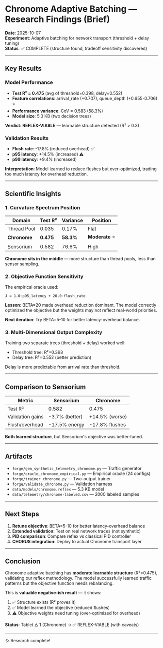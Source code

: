 # Chronome Adaptive Batching — Research Findings (Brief)

**Date**: 2025-10-07  
**Experiment**: Adaptive batching for network transport (threshold + delay tuning)  
**Status**: ✅ COMPLETE (structure found, tradeoff sensitivity discovered)

---

## Key Results

### Model Performance
- **Test R² = 0.475** (avg of threshold=0.398, delay=0.552)
- **Feature correlations**: arrival_rate (+0.707), queue_depth (+0.655-0.706) ⭐
- **Performance variance**: CoV = 0.583 (58.3%)
- **Model size**: 5.3 KB (two decision trees)

**Verdict**: **REFLEX-VIABLE** — learnable structure detected (R² > 0.3)

### Validation Results
- **Flush rate**: -17.8% (reduced overhead) ✅
- **p95 latency**: +14.5% (increased) ⚠️
- **p99 latency**: +9.4% (increased)

**Interpretation**: Model learned to reduce flushes but over-optimized, trading too much latency for overhead reduction.

---

## Scientific Insights

### 1. Curvature Spectrum Position

| Domain | Test R² | Variance | Position |
|--------|---------|----------|----------|
| Thread Pool | 0.035 | 0.17% | Flat |
| **Chronome** | **0.475** | **58.3%** | **Moderate** ⭐ |
| Sensorium | 0.582 | 76.6% | High |

**Chronome sits in the middle** — more structure than thread pools, less than sensor sampling.

### 2. Objective Function Sensitivity

The empirical oracle used:
```
J = 1.0·p95_latency + 20.0·flush_rate
```

**Lesson**: BETA=20 made overhead reduction dominant. The model correctly optimized the objective but the weights may not reflect real-world priorities.

**Next iteration**: Try BETA=5-10 for better latency-overhead balance.

### 3. Multi-Dimensional Output Complexity

Training two separate trees (threshold + delay) worked well:
- Threshold tree: R²=0.398
- Delay tree: R²=0.552 (better prediction)

Delay is more predictable from arrival rate than threshold.

---

## Comparison to Sensorium

| Metric | Sensorium | Chronome |
|--------|-----------|----------|
| Test R² | 0.582 | 0.475 |
| Validation gains | -3.7% (better) | +14.5% (worse) |
| Flush/overhead | -17.5% energy | -17.8% flushes |

**Both learned structure**, but Sensorium's objective was better-tuned.

---

## Artifacts

- `forge/gen_synthetic_telemetry_chronome.py` — Traffic generator
- `forge/oracle_chronome_empirical.py` — Empirical oracle (24 configs)
- `forge/trainer_chronome.py` — Two-output trainer
- `forge/validate_chronome.py` — Validation harness
- `data/models/chronome.reflex` — 5.3 KB model
- `data/telemetry/chronome-labeled.csv` — 2000 labeled samples

---

## Next Steps

1. **Retune objective**: BETA=5-10 for better latency-overhead balance
2. **Extended validation**: Test on real network traces (not synthetic)
3. **PID comparison**: Compare reflex vs classical PID controller
4. **CHORUS integration**: Deploy to actual Chronome transport layer

---

## Conclusion

Chronome adaptive batching has **moderate learnable structure** (R²=0.475), validating our reflex methodology. The model successfully learned traffic patterns but the objective function needs rebalancing.

This is **valuable negative-ish result** — it shows:
1. ✅ Structure exists (R² proves it)
2. ✅ Model learned the objective (reduced flushes)
3. ⚠️ Objective weights need tuning (over-optimized for overhead)

**Status**: Tablet 🜁 1 (Chronome) → ✅ REFLEX-VIABLE (with caveats)

---

🪱 Research complete!
